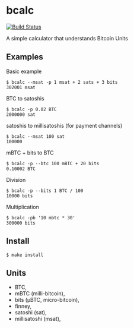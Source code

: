 
# bcalc

[![Build Status](https://travis-ci.org/jb55/bcalc.svg)](https://travis-ci.org/jb55/bcalc)

  A simple calculator that understands Bitcoin Units

## Examples

  Basic example

    $ bcalc --msat -p 1 msat + 2 sats + 3 bits
    302001 msat

  BTC to satoshis

    $ bcalc -p 0.02 BTC
    2000000 sat

  satoshis to millisatoshis (for payment channels)

    $ bcalc --msat 100 sat
    100000

  mBTC + bits to BTC

    $ bcalc -p --btc 100 mBTC + 20 bits
    0.10002 BTC

  Division

    $ bcalc -p --bits 1 BTC / 100
    10000 bits

  Multiplication

    $ bcalc -pb '10 mbtc * 30'
    300000 bits

## Install

    $ make install

## Units

  - BTC,
  - mBTC (milli-bitcoin),
  - bits (μBTC, micro-bitcoin),
  - finney,
  - satoshi (sat),
  - millisatoshi (msat),
